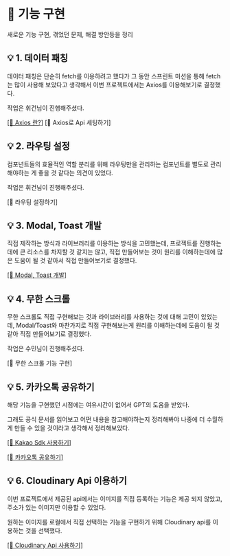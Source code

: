 # 📝 기능 구현
새로운 기능 구현, 겪었던 문제, 해결 방안등을 정리

## 💡 1. 데이터 패칭
데이터 패칭은 단순히 fetch를 이용하려고 했다가 그 동안 스프린트 미션을 통해 fetch는 많이 사용해 보았다고 생각해서 이번 프로젝트에서는 Axios를 이용해보기로 결정했다.

작업은 휘건님이 진행해주셨다.

[[🔗 Axios 란?]](https://github.com/Chiman2937/study/blob/main/note/%EB%9D%BC%EC%9D%B4%EB%B8%8C%EB%9F%AC%EB%A6%AC/Axios.md)
[🔗 Axios로 Api 세팅하기]

## 💡 2. 라우팅 설정
컴포넌트들의 효율적인 역할 분리를 위해 라우팅만을 관리하는 컴포넌트를 별도로 관리해야하는 게 좋을 것 같다는 의견이 있었다.

작업은 휘건님이 진행해주셨다.

[🔗 라우팅 설정하기]

## 💡 3. Modal, Toast 개발
직접 제작하는 방식과 라이브러리를 이용하는 방식을 고민했는데, 프로젝트를 진행하는데에 큰 리소스를 차지할 것 같지는 않고, 직접 만들어보는 것이 원리를 이해하는데에 많은 도움이 될 것 같아서 직접 만들어보기로 결정했다.

[[🔗 Modal, Toast 개발]](https://github.com/Chiman2937/study/blob/main/note/practice/Toast%2C%20Modal%20%EA%B0%9C%EB%B0%9C.md)

## 💡 4. 무한 스크롤
무한 스크롤도 직접 구현해보는 것과 라이브러리를 사용하는 것에 대해 고민이 있었는데, Modal/Toast와 마찬가지로 직접 구현해보는게 원리를 이해하는데에 도움이 될 것 같아 직접 만들어보기로 결정했다.

작업은 수민님이 진행해주셨다.

[🔗 무한 스크롤 기능 구현]

## 💡 5. 카카오톡 공유하기

해당 기능을 구현했던 시점에는 여유시간이 없어서 GPT의 도움을 받았다.

그래도 공식 문서를 읽어보고 어떤 내용을 참고해야하는지 정리해봐야 나중에 더 수월하게 만들 수 있을 것이라고 생각해서 정리해보았다.

[[🔗 Kakao Sdk 사용하기]](https://github.com/Chiman2937/study/blob/main/note/API/Kakao%20Sdk%20%EC%82%AC%EC%9A%A9%ED%95%98%EA%B8%B0.md)

[[🔗 카카오톡 공유하기]](https://github.com/Chiman2937/study/blob/main/note/API/%EC%B9%B4%EC%B9%B4%EC%98%A4%ED%86%A1%20%EA%B3%B5%EC%9C%A0%ED%95%98%EA%B8%B0.md)

## 💡 6. Cloudinary Api 이용하기

이번 프로젝트에서 제공된 api에서는 이미지를 직접 등록하는 기능은 제공 되지 않았고, 주소가 있는 이미지만 이용할 수 있었다.

원하는 이미지를 로컬에서 직접 선택하는 기능을 구현하기 위해 Cloudinary api를 이용하는 것을 선택했다.

[[🔗 Cloudinary Api 사용하기]](https://github.com/Chiman2937/study/blob/main/note/API/Cloudinary%20Api%20%EC%82%AC%EC%9A%A9%ED%95%98%EA%B8%B0.md)
